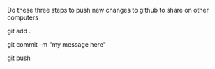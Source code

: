 Do these three steps to push new changes to github to share on other computers

git add .


git commit -m "my message here"


git push
